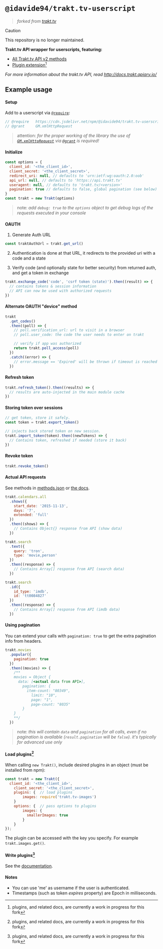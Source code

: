 # `@idavide94/trakt.tv-userscript`

> _forked from [trakt.tv](https://github.com/vankasteelj/trakt.tv)_

> [!CAUTION]
> This repository is no longer maintained.

**Trakt.tv API wrapper for userscripts, featuring:**

- [All Trakt.tv API v2 methods](docs/available_methods.md)
- [Plugin extension](docs/plugins.md)[^wip]

_For more information about the trakt.tv API, read http://docs.trakt.apiary.io/_

## Example usage

#### Setup

Add to a userscript via [`@require`](https://wiki.greasespot.net/Metadata_Block#@require):

```javascript
// @require   https://cdn.jsdelivr.net/npm/@idavide94/trakt.tv-userscript/dist/index.min.js
// @grant     GM.xmlHttpRequest
```

> attention: _for the proper working of the library the use of [`GM.xmlHttpRequest`](https://wiki.greasespot.net/GM.xmlHttpRequest) via [`@grant`](https://wiki.greasespot.net/@grant) is required!_

#### Initialize

```javascript
const options = {
  client_id: '<the_client_id>',
  client_secret: '<the_client_secret>',
  redirect_uri: null, // defaults to 'urn:ietf:wg:oauth:2.0:oob'
  api_url: null, // defaults to 'https://api.trakt.tv'
  useragent: null, // defaults to 'trakt.tv/<version>'
  pagination: true // defaults to false, global pagination (see below)
}
const trakt = new Trakt(options)
```

> note: _add `debug: true` to the `options` object to get debug logs of the requests executed in your console_

#### OAUTH

1. Generate Auth URL

```javascript
const traktAuthUrl = trakt.get_url()
```

2. Authentication is done at that URL, it redirects to the provided uri with a code and a state

3. Verify code (and optionally state for better security) from returned auth, and get a token in exchange

```javascript
trakt.exchange_code('code', 'csrf token (state)').then((result) => {
  // contains tokens & session information
  // API can now be used with authorized requests
})
```

#### Alternate OAUTH "device" method

```javascript
trakt
  .get_codes()
  .then((poll) => {
    // poll.verification_url: url to visit in a browser
    // poll.user_code: the code the user needs to enter on trakt

    // verify if app was authorized
    return trakt.poll_access(poll)
  })
  .catch((error) => {
    // error.message == 'Expired' will be thrown if timeout is reached
  })
```

#### Refresh token

```javascript
trakt.refresh_token().then((results) => {
  // results are auto-injected in the main module cache
})
```

#### Storing token over sessions

```javascript
// get token, store it safely.
const token = trakt.export_token()

// injects back stored token on new session.
trakt.import_token(token).then((newTokens) => {
  // Contains token, refreshed if needed (store it back)
})
```

#### Revoke token

```javascript
trakt.revoke_token()
```

#### Actual API requests

See methods in [methods.json](methods.json) or [the docs](docs/available_methods.md).

```javascript
trakt.calendars.all
  .shows({
    start_date: '2015-11-13',
    days: '7',
    extended: 'full'
  })
  .then((shows) => {
    // Contains Object{} response from API (show data)
  })
```

```javascript
trakt.search
  .text({
    query: 'tron',
    type: 'movie,person'
  })
  .then((response) => {
    // Contains Array[] response from API (search data)
  })
```

```javascript
trakt.search
  .id({
    id_type: 'imdb',
    id: 'tt0084827'
  })
  .then((response) => {
    // Contains Array[] response from API (imdb data)
  })
```

#### Using pagination

You can extend your calls with `pagination: true` to get the extra pagination info from headers.

```javascript
trakt.movies
  .popular({
    pagination: true
  })
  .then((movies) => {
    /**
    movies = Object {
      data: [<actual data from API>],
        pagination: {
          item-count: "80349",
            limit: "10",
            page: "1",
            page-count: "8035"
        }
    }
    **/
  })
```

> note: _this will contain `data` and `pagination` for all calls, even if no pagination is available (`result.pagination` will be `false`). it's typically for advanced use only_

#### Load plugins[^wip]

When calling `new Trakt()`, include desired plugins in an object (must be installed from npm):

```javascript
const trakt = new Trakt({
  client_id: '<the_client_id>',
    client_secret: '<the_client_secret>',
    plugins: {  // load plugins
        images: require('trakt.tv-images')
    }
    options: {  // pass options to plugins
        images: {
          smallerImages: true
        }
    }
});
```

The plugin can be accessed with the key you specify. For example `trakt.images.get()`.

#### Write plugins[^wip]

See the [documentation](docs/writing_plugins.md).

#### Notes

- You can use 'me' as username if the user is authenticated.
- Timestamps (such as token _expires_ property) are Epoch in milliseconds.

[^wip]: plugins, and related docs, are currently a work in progress for this fork

